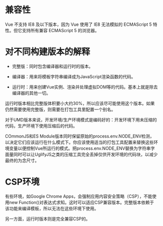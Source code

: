 # 兼容性

Vue 不支持 IE8 及以下版本，因为 Vue 使用了 IE8 无法模拟的 ECMAScript 5 特性。但它支持所有兼容 ECMAScript 5 的浏览器。


# 对不同构建版本的解释

* 完整版：同时包含编译器和运行时的版本。

* 编译器：用来将模板字符串编译成为JavaScript渲染函数的代码。

* 运行时：用来创建Vue实例、渲染并处理虚拟DOM等的代码。基本上就是除去编译器的其他一切。


运行时版本相比完整版体积要小大约30%，所以应该尽可能使用这个版本。如果仍然需要使用完整版，则需要在打包工具里配置一个别名。

对于UMD版本来说，开发环境/生产环境模式是编码好的：开发环境下用未压缩的代码，生产环境下使用压缩后的代码。


COmmonJS和ES Module版本同时保留原始的process.env.NODE_ENV检测，以决定它们应该运行在什么模式下。你应该使用适当的打包工具配置来替换这些环境变量以便控制Vue所运行的模式。把process.env.NODE_ENV替换为字符串字面量同时可以让UglifyJS之类的压缩工具完全丢掉仅供开发环境的代码块，以减少最终的为念尺寸。

# CSP环境

有些环境，如Google Chrome Apps，会强制应用内容安全策略（CSP），不能使用new Function()对表达式求知。这时可以适应CSP兼容版本。完整版本依赖于该功能来编译模板，所以无法在这些环境下使用。

另一方面，运行时版本则是完全兼容CSP的。
